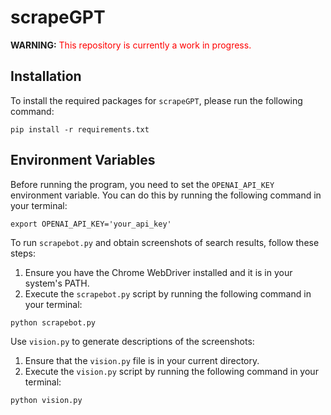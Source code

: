 # scrapeGPT

**WARNING:** <span style="color:red">This repository is currently a work in progress.</span>


## Installation

To install the required packages for `scrapeGPT`, please run the following command:

```
pip install -r requirements.txt
```

## Environment Variables

Before running the program, you need to set the `OPENAI_API_KEY` environment variable. You can do this by running the following command in your terminal:
```
export OPENAI_API_KEY='your_api_key'
```
To run `scrapebot.py` and obtain screenshots of search results, follow these steps:

1. Ensure you have the Chrome WebDriver installed and it is in your system's PATH.
2. Execute the `scrapebot.py` script by running the following command in your terminal:

```
python scrapebot.py
```

Use `vision.py` to generate descriptions of the screenshots:

1. Ensure that the `vision.py` file is in your current directory.
2. Execute the `vision.py` script by running the following command in your terminal:

```
python vision.py
```

